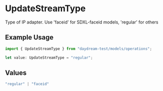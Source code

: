# UpdateStreamType

Type of IP adapter. Use 'faceid' for SDXL-faceid models, 'regular' for others

## Example Usage

```typescript
import { UpdateStreamType } from "daydream-test/models/operations";

let value: UpdateStreamType = "regular";
```

## Values

```typescript
"regular" | "faceid"
```